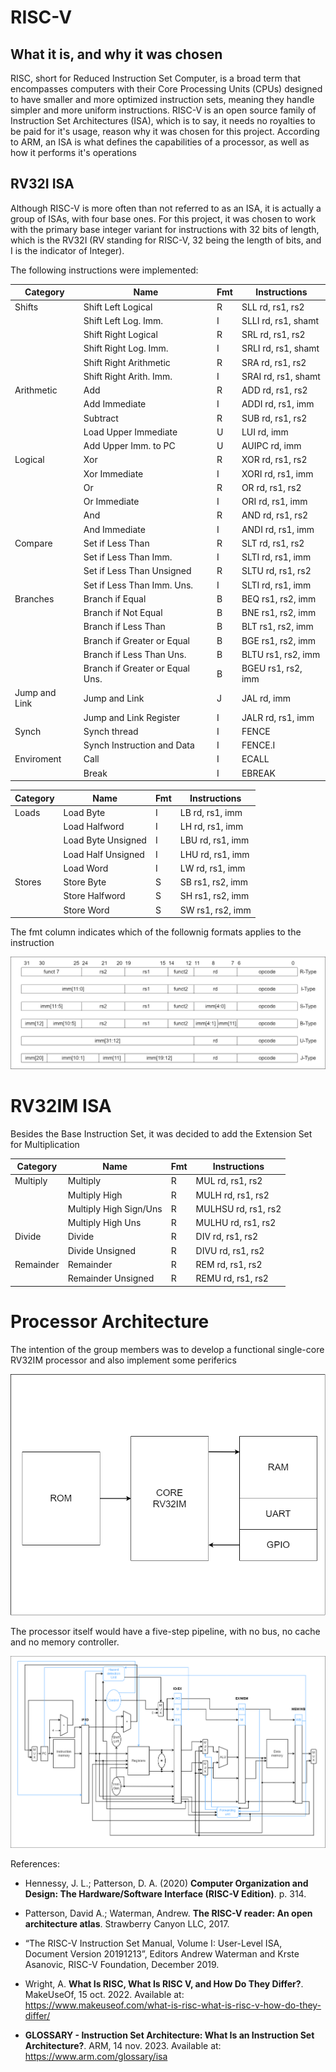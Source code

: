 # RISC-V

## What it is, and why it was chosen

<p>RISC, short for Reduced Instruction Set Computer, is a broad term that encompasses computers with their Core Processing Units (CPUs) designed to have smaller and more optimized instruction sets, meaning they handle simpler and more uniform instructions. RISC-V is an open source family of Instruction Set Architectures (ISA), which is to say, it needs no royalties to be paid for it's usage, reason why it was chosen for this project. According to ARM, an ISA is what defines the capabilities of a processor, as well as how it performs it's operations </p>

## RV32I ISA

<p>Although RISC-V is more often than not referred to as an ISA, it is actually a group of ISAs, with four base ones. For this project, it was chosen to work with the primary base integer variant for instructions with 32 bits of length, which is the RV32I (RV standing for RISC-V, 32 being the length of bits, and I is the indicator of Integer).</p>
<p>The following instructions were implemented:</p>

| Category      |                 Name            | Fmt |       Instructions       |
|---------------|---------------------------------|-----|--------------------------|
| Shifts        |              Shift Left Logical |  R  | SLL     rd, rs1, rs2     |
|               |             Shift Left Log. Imm.|  I  | SLLI    rd, rs1, shamt   |
|               |             Shift Right Logical |  R  | SRL     rd, rs1, rs2     |
|               |            Shift Right Log. Imm.|  I  | SRLI    rd, rs1, shamt   |
|               |          Shift Right Arithmetic |  R  | SRA     rd, rs1, rs2     |
|               |          Shift Right Arith. Imm.|  I  | SRAI    rd, rs1, shamt   |
| Arithmetic    |                             Add |  R  | ADD     rd, rs1, rs2     |
|               |                   Add Immediate |  I  | ADDI    rd, rs1, imm     |
|               |                        Subtract |  R  | SUB     rd, rs1, rs2     |
|               |            Load Upper Immediate |  U  | LUI     rd, imm          |
|               |            Add Upper Imm. to PC |  U  | AUIPC   rd, imm          |
| Logical       |                             Xor |  R  | XOR     rd, rs1, rs2     |
|               |                   Xor Immediate |  I  | XORI    rd, rs1, imm     |
|               |                              Or |  R  | OR      rd, rs1, rs2     |
|               |                    Or Immediate |  I  | ORI     rd, rs1, imm     |
|               |                             And |  R  | AND     rd, rs1, rs2     |
|               |                   And Immediate |  I  | ANDI    rd, rs1, imm     |
| Compare       |                Set if Less Than |  R  | SLT     rd, rs1, rs2     |
|               |           Set if Less Than Imm. |  I  | SLTI    rd, rs1, imm     |
|               |       Set if Less Than Unsigned |  R  | SLTU    rd, rs1, rs2     |
|               |      Set if Less Than Imm. Uns. |  I  | SLTI    rd, rs1, imm     |
| Branches      |                 Branch if Equal |  B  | BEQ     rs1, rs2, imm    |
|               |             Branch if Not Equal |  B  | BNE     rs1, rs2, imm    |
|               |             Branch if Less Than |  B  | BLT     rs1, rs2, imm    |
|               |      Branch if Greater or Equal |  B  | BGE     rs1, rs2, imm    |
|               |        Branch if Less Than Uns. |  B  | BLTU    rs1, rs2, imm    |
|               | Branch if Greater or Equal Uns. |  B  | BGEU    rs1, rs2, imm    |
| Jump and Link |                   Jump and Link |  J  | JAL     rd, imm          |
|               |          Jump and Link Register |  I  | JALR    rd, rs1, imm     |
| Synch         |                    Synch thread |  I  | FENCE                    |
|               |      Synch Instruction and Data |  I  | FENCE.I                  |
| Enviroment    |                            Call |  I  | ECALL                    |
|               |                           Break |  I  | EBREAK                   |

| Category      |                 Name            | Fmt |       Instructions       |
|---------------|---------------------------------|-----|--------------------------|
| Loads         |                       Load Byte |  I  | LB      rd, rs1, imm     |
|               |                   Load Halfword |  I  | LH      rd, rs1, imm     |
|               |              Load Byte Unsigned |  I  | LBU     rd, rs1, imm     |
|               |              Load Half Unsigned |  I  | LHU     rd, rs1, imm     |
|               |                       Load Word |  I  | LW      rd, rs1, imm     |
| Stores        |                      Store Byte |  S  | SB      rs1, rs2, imm    |
|               |                  Store Halfword |  S  | SH      rs1, rs2, imm    |
|               |                      Store Word |  S  | SW      rs1, rs2, imm    |

The fmt column indicates which of the follownig formats applies to the instruction 

![Intructions Format](images/image_instruction.drawio.png)

# RV32IM ISA

Besides the Base Instruction Set, it was decided to add the Extension Set for Multiplication

| Category      |                 Name            | Fmt |       Instructions       |
|---------------|---------------------------------|-----|--------------------------|
| Multiply      |                        Multiply |  R  | MUL     rd, rs1, rs2     |
|               |                   Multiply High |  R  | MULH    rd, rs1, rs2     |
|               |          Multiply High Sign/Uns |  R  | MULHSU  rd, rs1, rs2     |
|               |               Multiply High Uns |  R  | MULHU   rd, rs1, rs2     |
| Divide        |                          Divide |  R  | DIV     rd, rs1, rs2     |
|               |                 Divide Unsigned |  R  | DIVU    rd, rs1, rs2     |
| Remainder     |                       Remainder |  R  | REM     rd, rs1, rs2     |
|               |              Remainder Unsigned |  R  | REMU    rd, rs1, rs2     |

# Processor Architecture

The intention of the group members was to develop a functional single-core RV32IM processor and also implement some periferics

![Infrastructure](images/infra.drawio.png)

The processor itself would have a five-step pipeline, with no bus, no cache and no memory controller. 

![Processador](images/risc-v.drawio.png)

References:
- Hennessy, J. L.; Patterson, D. A. (2020) **Computer Organization and Design: The Hardware/Software Interface (RISC-V Edition)**. p. 314.

- Patterson, David A.; Waterman, Andrew. **The RISC-V reader: An open architecture atlas**. Strawberry Canyon LLC, 2017.

- “The RISC-V Instruction Set Manual, Volume I: User-Level ISA, Document Version
20191213”, Editors Andrew Waterman and Krste Asanovic, RISC-V Foundation, December 2019.

- Wright, A. **What Is RISC, What Is RISC V, and How Do They Differ?**. MakeUseOf, 15 oct. 2022. Available at: https://www.makeuseof.com/what-is-risc-what-is-risc-v-how-do-they-differ/

- **GLOSSARY - Instruction Set Architecture: What Is an Instruction Set Architecture?**. ARM, 14 nov. 2023. Available at: https://www.arm.com/glossary/isa